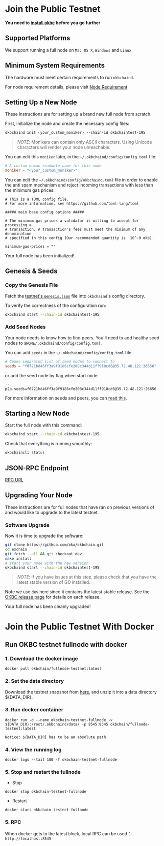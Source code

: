 # Join the Public Testnet 

**You need to [install okbc](/dev/quick-start/build-on-okbc/install-okbc.html) before you go further**

## Supported Platforms

We support running a full node on `Mac OS X`, `Windows` and `Linux`.

## Minimum System Requirements

The hardware must meet certain requirements to run `okbchaind`.

For node requirement details, please visit [Node Requirement](/dev/nodes/okbchain-nodes/hardware-requirement.html)

## Setting Up a New Node

These instructions are for setting up a brand new full node from scratch.

First, initialize the node and create the necessary config files:

```bash
okbchaind init <your_custom_moniker> --chain-id okbchaintest-195
```

> _NOTE_:
Monikers can contain only ASCII characters. Using Unicode characters will render your node unreachable.


You can edit this `moniker` later, in the `~/.okbchaind/config/config.toml` file:

```toml
# A custom human readable name for this node
moniker = "<your_custom_moniker>"
```

You can edit the `~/.okbchaind/config/okbchaind.toml` file in order to enable the anti spam mechanism and reject incoming transactions with less than the minimum gas prices:

```
# This is a TOML config file.
# For more information, see https://github.com/toml-lang/toml

##### main base config options #####

# The minimum gas prices a validator is willing to accept for processing a
# transaction. A transaction's fees must meet the minimum of any denomination
# specified in this config (Our recommended quantity is  10^-9 okb).

minimum-gas-prices = ""
```

Your full node has been initialized! 

## Genesis & Seeds

### Copy the Genesis File

Fetch the [testnet's `genesis.json`](https://raw.githubusercontent.com/okx/okexchain-docs/okbchain-docs/resources/genesis-file/testnet/genesis.json) file into `okbchaind`'s config directory.

To verify the correctness of the configuration run:

```bash
okbchaind start --chain-id okbchaintest-195
```

### Add Seed Nodes

Your node needs to know how to find peers. You'll need to add healthy seed nodes to `$HOME/.okbchaind/config/config.toml`.

You can add `seeds` in the `~/.okbchaind/config/config.toml` file:

```toml
# Comma separated list of seed nodes to connect to
seeds = "f0721bd46ff3a9f9186cfe208c344d11ff918cd6@35.72.48.121:26656"
```

or add the seed node by flag when start node
```
--p2p.seeds=f0721bd46ff3a9f9186cfe208c344d11ff918cd6@35.72.48.121:26656
```

For more information on seeds and peers, you can [read this](https://docs.tendermint.com/master/spec/p2p/peer.html).

## Starting a New Node

Start the full node with this command:

```bash
okbchaind start --chain-id okbchaintest-195
```

Check that everything is running smoothly:

```bash
okbchaincli status
```

## JSON-RPC Endpoint
[RPC URL](/dev/api/okbc-api/json-rpc-api.html)

## Upgrading Your Node

These instructions are for full nodes that have ran on previous versions of and would like to upgrade to the latest testnet.


### Software Upgrade

Now it is time to upgrade the software:

```bash
git clone https://github.com/okx/okbchain.git
cd exchain
git fetch --all && git checkout dev
make install
# start your node with the new version
okbchaind start --chain-id okbchaintest-195
```

> _NOTE_: If you have issues at this step, please check that you have the latest stable version of GO installed.

Note we use `dev` here since it contains the latest stable release.
See the [OKBC release page](https://github.com/okx/okbchain/releases) for details on each release.

Your full node has been cleanly upgraded!

# Join the Public Testnet With Docker
## Run OKBC testnet fullnode with docker

### 1. Download the docker image

```
docker pull okbchain/fullnode-testnet:latest
```

### 2. Set the data directory


Download the testnet snapshot from [here](/dev/nodes/rpc-node/node-data-snapshots.html), and unzip it into a data directory ${DATA_DIR}.


### 3. Run docker container
```
docker run -d --name okbchain-testnet-fullnode -v ${DATA_DIR}:/root/.okbchaind/data/ -p 8545:8545 okbchain/fullnode-testnet:latest
```
`Notice: ${DATA_DIR} has to be an absolute path`


### 4. View the running log
```
docker logs --tail 100 -f okbchain-testnet-fullnode
```

### 5. Stop and restart the fullnode
- Stop
```
docker stop okbchain-testnet-fullnode
```
- Restart
```
docker start okbchain-testnet-fullnode
```

### 5. RPC
When docker gets to the latest block, local RPC can be used：`http://localhost:8545`
